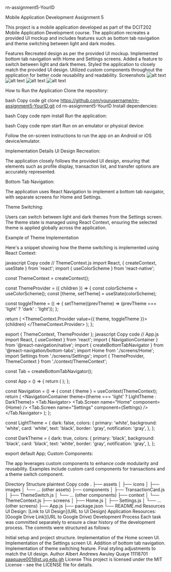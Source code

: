 rn-assignment5-YourID

Mobile Application Development Assignment 5

This project is a mobile application developed as part of the DCIT202 Mobile Application Development course. The application recreates a provided UI mockup and includes features such as bottom tab navigation and theme switching between light and dark modes.

Features
Recreated design as per the provided UI mockup.
Implemented bottom tab navigation with Home and Settings screens.
Added a feature to switch between light and dark themes.
Styled the application to closely match the provided UI design.
Utilized custom components throughout the application for better code reusability and readability.
Screenshots
![alt text](<Screenshot 2024-06-26 at 10.28.23 PM.png>)
![alt text](<Screenshot 2024-06-26 at 10.28.35 PM.png>)
![alt text](<Screenshot 2024-06-26 at 10.43.45 PM.png>)
![alt text](<Screenshot 2024-06-26 at 10.43.55 PM.png>)

How to Run the Application
Clone the repository:

bash
Copy code
git clone https://github.com/yourusername/rn-assignment5-YourID.git
cd rn-assignment5-YourID
Install dependencies:

bash
Copy code
npm install
Run the application:

bash
Copy code
npm start
Run on an emulator or physical device:

Follow the on-screen instructions to run the app on an Android or iOS device/emulator.

Implementation Details
UI Design Recreation:

The application closely follows the provided UI design, ensuring that elements such as profile display, transaction list, and transfer options are accurately represented.

Bottom Tab Navigation:

The application uses React Navigation to implement a bottom tab navigator, with separate screens for Home and Settings.

Theme Switching:

Users can switch between light and dark themes from the Settings screen. The theme state is managed using React Context, ensuring the selected theme is applied globally across the application.

Example of Theme Implementation

Here's a snippet showing how the theme switching is implemented using React Context:

javascript
Copy code
// ThemeContext.js
import React, { createContext, useState } from 'react';
import { useColorScheme } from 'react-native';

const ThemeContext = createContext();

const ThemeProvider = ({ children }) => {
const colorScheme = useColorScheme();
const [theme, setTheme] = useState(colorScheme);

const toggleTheme = () => {
setTheme((prevTheme) => (prevTheme === 'light' ? 'dark' : 'light'));
};

return (
<ThemeContext.Provider value={{ theme, toggleTheme }}>
{children}
</ThemeContext.Provider>
);
};

export { ThemeContext, ThemeProvider };
javascript
Copy code
// App.js
import React, { useContext } from 'react';
import { NavigationContainer } from '@react-navigation/native';
import { createBottomTabNavigator } from '@react-navigation/bottom-tabs';
import Home from './screens/Home';
import Settings from './screens/Settings';
import { ThemeProvider, ThemeContext } from './context/ThemeContext';

const Tab = createBottomTabNavigator();

const App = () => {
return (
<ThemeProvider>
<Navigation />
</ThemeProvider>
);
};

const Navigation = () => {
const { theme } = useContext(ThemeContext);
return (
<NavigationContainer theme={theme === 'light' ? LightTheme : DarkTheme}>
<Tab.Navigator>
<Tab.Screen name="Home" component={Home} />
<Tab.Screen name="Settings" component={Settings} />
</Tab.Navigator>
</NavigationContainer>
);
};

const LightTheme = {
dark: false,
colors: {
primary: 'white',
background: 'white',
card: 'white',
text: 'black',
border: 'gray',
notification: 'gray',
},
};

const DarkTheme = {
dark: true,
colors: {
primary: 'black',
background: 'black',
card: 'black',
text: 'white',
border: 'gray',
notification: 'gray',
},
};

export default App;
Custom Components:

The app leverages custom components to enhance code modularity and reusability. Examples include custom card components for transactions and a theme switch component.

Directory Structure
plaintext
Copy code
.
├── assets
│ ├── icons
│ ├── images
│ └── ... (other assets)
├── components
│ ├── TransactionCard.js
│ ├── ThemeSwitch.js
│ └── ... (other components)
├── context
│ └── ThemeContext.js
├── screens
│ ├── Home.js
│ ├── Settings.js
│ └── ... (other screens)
├── App.js
├── package.json
└── README.md
Resources
UI Design: [Link to UI Design](URL to UI Design)
Application Resources: [Google Drive Link](URL to Google Drive)
Development Process
Each task was committed separately to ensure a clear history of the development process. The commits were structured as follows:

Initial setup and project structure.
Implementation of the Home screen UI.
Implementation of the Settings screen UI.
Addition of bottom tab navigation.
Implementation of theme switching feature.
Final styling adjustments to match the UI design.
Author
Albert Andrews Awuley Quaye
11118701
aaaquaye001@st.ug.edu.gh
License
This project is licensed under the MIT License - see the LICENSE file for details.
